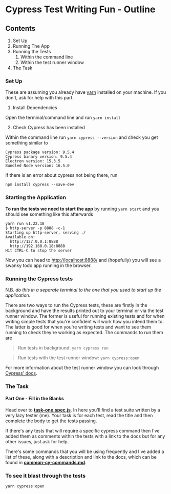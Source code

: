 # Cypress Test Writing Fun - Outline

## Contents
1. Set Up
2. Running The App
3. Running the Tests
   1. Within the command line
   2. Within the test runner window
4. The Task


### Set Up
These are assuming you already have [yarn](https://classic.yarnpkg.com/lang/en/docs/install/#mac-stable) installed on your machine. If you don't, ask for help with this part. 

1. Install Dependencies

Open the terminal/command line and run `yarn install`

2. Check Cypress has been installed

Within the command line run `yarn cypress --version` and check you get something similar to
```
Cypress package version: 9.5.4
Cypress binary version: 9.5.4
Electron version: 15.3.5
Bundled Node version: 16.5.0
```
If there is an error about cypress not being there, run
```
npm install cypress --save-dev
```

### Starting the Application

**To run the tests we need to start the app** by running `yarn start` and you should see something like this afterwards
```
yarn run v1.22.18
$ http-server -p 8888 -c-1
Starting up http-server, serving ./
Available on:
  http://127.0.0.1:8888
  http://192.168.0.18:8888
Hit CTRL-C to stop the server
```

Now you can head to [http://localhost:8888/](http://localhost:8888/) and (hopefully) you will see a swanky todo app running in the browser.

### Running the Cypress tests

N.B. _do this in a separate terminal to the one that you used to start up the application._

There are two ways to run the Cypress tests, these are firstly in the background and have the results printed out to your terminal or via the test runner window. The former is useful for running existing tests and for when writing simple tests that you're confident will work how you intend them to. The latter is good for when you're writing tests and want to see them running to check they're working as expected. The commands to run them are
> Run tests in background:
>`yarn cypress run`

> Run tests with the test runner window:
>`yarn cypress:open`

For more information about the test runner window you can look through [Cypress' docs](https://docs.cypress.io/guides/core-concepts/test-runner#Overview).

### The Task

#### Part One - Fill in the Blanks

Head over to [**task-one.spec.js**](cypress/integration/practice/task-one.spec.js). In here you'll find a test suite written by a very lazy tester (me). Your task is for each test, read the title and then complete the body to get the tests passing. 

If there's any tests that will require a specific cypress command then I've added them as comments within the tests with a link to the docs but for any other issues, just ask for help. 

There's some commands that you will be using frequently and I've added a list of these, along with a description and link to the docs, which can be found in [**common-cy-commands.md**](common-cy-commands.md).

### To see it blast through the tests
```
yarn cypress:open 
``` 
